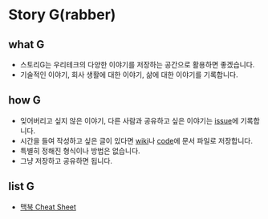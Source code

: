 # Story G(rabber)

## what G
* 스토리G는 우리테크의 다양한 이야기를 저장하는 공간으로 활용하면 좋겠습니다.
* 기술적인 이야기, 회사 생활에 대한 이야기, 삶에 대한 이야기를 기록합니다.

## how G
* 잊어버리고 싶지 않은 이야기, 다른 사람과 공유하고 싶은 이야기는 [issue](https://github.com/wooritech/story-g/issues)에 기록합니다.
* 시간을 들여 작성하고 싶은 글이 있다면 [wiki](https://github.com/wooritech/story-g/wiki)나 [code](https://github.com/wooritech/story-g)에 문서 파일로 저장합니다.
* 특별히 정해진 형식이나 방법은 없습니다.
* 그냥 저장하고 공유하면 됩니다.

## list G
* [맥북 Cheat Sheet](macbook-cheat-sheet.md)
